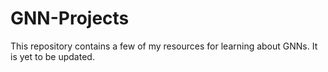 # GNN-Projects

This repository contains a few of my resources for learning about GNNs. It is yet to be updated.
